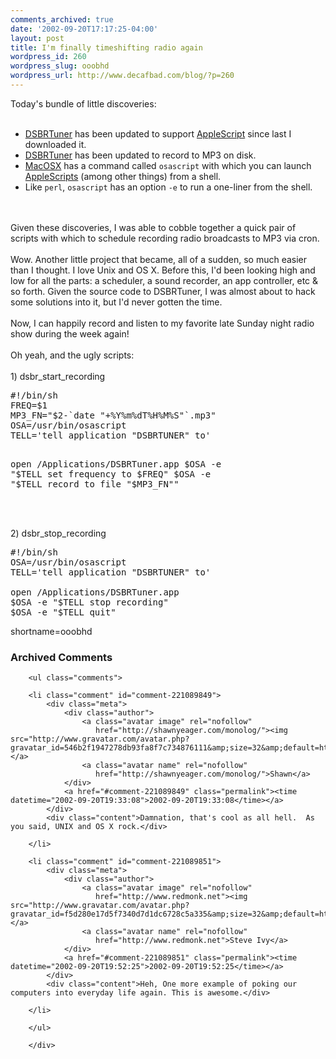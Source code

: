 ```yaml
---
comments_archived: true
date: '2002-09-20T17:17:25-04:00'
layout: post
title: I'm finally timeshifting radio again
wordpress_id: 260
wordpress_slug: ooobhd
wordpress_url: http://www.decafbad.com/blog/?p=260
---
```

Today's bundle of little discoveries:
<br /><br />
<ul>
<li> <a href="http://www.pth.com/DSBRTuner/">DSBRTuner</a> has been updated to support <a href="http://www.decafbad.com/twiki/bin/view/Main/AppleScript">AppleScript</a> since last I downloaded it.
</li>
<li> <a href="http://www.pth.com/DSBRTuner/">DSBRTuner</a> has been updated to record to MP3 on disk.
</li>
<li> <a href="http://www.decafbad.com/twiki/bin/view/Main/MacOSX">MacOSX</a> has a command called <code>osascript</code> with which you can launch <a href="http://www.decafbad.com/twiki/bin/view/Main/AppleScript">AppleScripts</a> (among other things) from a shell.
</li>
<li> Like <code>perl</code>, <code>osascript</code> has an option <code>-e</code> to run a one-liner from the shell.
</li>
</ul>
<br /><br />
Given these discoveries, I was able to cobble together a quick pair of scripts with which to schedule recording radio broadcasts to MP3 via cron.
<br /><br />
Wow.  Another little project that became, all of a sudden, so much easier than I thought.  I love Unix and OS X.  Before this, I'd been looking high and low for all the parts:  a scheduler, a sound recorder, an app controller, etc &amp; so forth.  Given the source code to DSBRTuner, I was almost about to hack some solutions into it, but I'd never gotten the time.
<br /><br />
Now, I can happily record and listen to my favorite late Sunday night radio show during the week again!
<br /><br />
Oh yeah, and the ugly scripts:
<br /><br />
1) dsbr_start_recording
<pre>#!/bin/sh
FREQ=$1
MP3_FN="$2-`date "+%Y%m%dT%H%M%S"`.mp3"
OSA=/usr/bin/osascript
TELL='tell application "DSBRTUNER" to'

open /Applications/DSBRTuner.app
$OSA -e "$TELL set frequency to $FREQ"
$OSA -e "$TELL record to file "$MP3_FN""</pre>
<br /><br />
2) dsbr_stop_recording
<pre>#!/bin/sh
OSA=/usr/bin/osascript
TELL='tell application "DSBRTUNER" to'

open /Applications/DSBRTuner.app
$OSA -e "$TELL stop recording"
$OSA -e "$TELL quit"</pre>
<!--more-->
shortname=ooobhd

<div id="comments" class="comments archived-comments">
            <h3>Archived Comments</h3>
            
        <ul class="comments">
            
        <li class="comment" id="comment-221089849">
            <div class="meta">
                <div class="author">
                    <a class="avatar image" rel="nofollow" 
                       href="http://shawnyeager.com/monolog/"><img src="http://www.gravatar.com/avatar.php?gravatar_id=546b2f1947278db93fa8f7c734876111&amp;size=32&amp;default=http://mediacdn.disqus.com/1320279820/images/noavatar32.png"/></a>
                    <a class="avatar name" rel="nofollow" 
                       href="http://shawnyeager.com/monolog/">Shawn</a>
                </div>
                <a href="#comment-221089849" class="permalink"><time datetime="2002-09-20T19:33:08">2002-09-20T19:33:08</time></a>
            </div>
            <div class="content">Damnation, that's cool as all hell.  As you said, UNIX and OS X rock.</div>
            
        </li>
    
        <li class="comment" id="comment-221089851">
            <div class="meta">
                <div class="author">
                    <a class="avatar image" rel="nofollow" 
                       href="http://www.redmonk.net"><img src="http://www.gravatar.com/avatar.php?gravatar_id=f5d280e17d5f7340d7d1dc6728c5a335&amp;size=32&amp;default=http://mediacdn.disqus.com/1320279820/images/noavatar32.png"/></a>
                    <a class="avatar name" rel="nofollow" 
                       href="http://www.redmonk.net">Steve Ivy</a>
                </div>
                <a href="#comment-221089851" class="permalink"><time datetime="2002-09-20T19:52:25">2002-09-20T19:52:25</time></a>
            </div>
            <div class="content">Heh, One more example of poking our computers into everyday life again. This is awesome.</div>
            
        </li>
    
        </ul>
    
        </div>
    